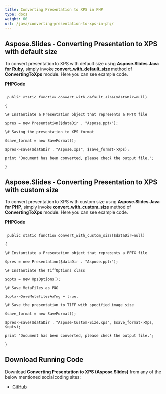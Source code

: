 ```yaml
---
title: Converting Presentation to XPS in PHP
type: docs
weight: 60
url: /java/converting-presentation-to-xps-in-php/
---
```


## **Aspose.Slides - Converting Presentation to XPS with default size**
To convert presentation to XPS with default size using **Aspose.Slides Java for Ruby**, simply invoke **convert_with_default_size** method of **ConvertingToXps** module. Here you can see example code.

**PHPCode**

```

 public static function convert_with_default_size($dataDir=null)

{

\# Instantiate a Presentation object that represents a PPTX file

$pres = new Presentation($dataDir . "Aspose.pptx");

\# Saving the presentation to XPS format

$save_format = new SaveFormat();

$pres->save($dataDir . "Aspose.xps", $save_format->Xps);

print "Document has been converted, please check the output file.";

}

```
## **Aspose.Slides - Converting Presentation to XPS with custom size**
To convert presentation to XPS with custom size using **Aspose.Slides Java for PHP**, simply invoke **convert_with_custom_size** method of **ConvertingToXps** module. Here you can see example code.

**PHPCode**

```

 public static function convert_with_custom_size($dataDir=null)

{

\# Instantiate a Presentation object that represents a PPTX file

$pres = new Presentation($dataDir . "Aspose.pptx");

\# Instantiate the TiffOptions class

$opts = new XpsOptions();

\# Save MetaFiles as PNG

$opts->SaveMetafilesAsPng = true;

\# Save the presentation to TIFF with specified image size

$save_format = new SaveFormat();

$pres->save($dataDir . "Aspose-Custom-Size.xps", $save_format->Xps, $opts);

print "Document has been converted, please check the output file.";

}

```
## **Download Running Code**
Download **Converting Presentation to XPS (Aspose.Slides)** from any of the below mentioned social coding sites:

- [GitHub](https://github.com/aspose-slides/Aspose.Slides-for-Java/blob/master/Plugins/Aspose_Slides_Java_for_PHP/src/aspose/slides/WorkingWithPresentation/ConvertingToXps.php)
